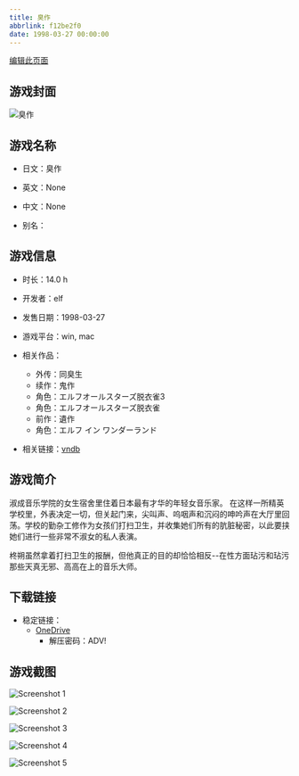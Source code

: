 ```yaml
---
title: 臭作
abbrlink: f12be2f0
date: 1998-03-27 00:00:00
---
```

[编辑此页面](https://github.com/ACG-3/ADV3-source/blob/main/source/_posts/games/%E8%87%AD%E4%BD%9C.md)

## 游戏封面

![臭作](https://pan.timero.xyz/onedrive/img_lib_001/%E8%87%AD%E4%BD%9C_cover.avif)


## 游戏名称

- 日文：臭作
- 英文：None
- 中文：None

- 别名：


## 游戏信息

- 时长：14.0 h
- 开发者：elf
- 发售日期：1998-03-27
- 游戏平台：win, mac
- 相关作品：
   - 外传：同臭生
   - 续作：鬼作
   - 角色：エルフオールスターズ脱衣雀3
   - 角色：エルフオールスターズ脱衣雀
   - 前作：遺作
   - 角色：エルフ イン ワンダーランド

- 相关链接：[vndb](https://vndb.org/v1130)


## 游戏简介

淑成音乐学院的女生宿舍里住着日本最有才华的年轻女音乐家。
在这样一所精英学校里，外表决定一切，但关起门来，尖叫声、呜咽声和沉闷的呻吟声在大厅里回荡。学校的勤杂工修作为女孩们打扫卫生，并收集她们所有的肮脏秘密，以此要挟她们进行一些非常不淑女的私人表演。

柊朔虽然拿着打扫卫生的报酬，但他真正的目的却恰恰相反--在性方面玷污和玷污那些天真无邪、高高在上的音乐大师。




## 下载链接

- 稳定链接：
    - [OneDrive](https://pan.timero.xyz/onedrive/adv_lib_001/%E8%87%AD%E4%BD%9C)
        - 解压密码：ADV!



## 游戏截图


![Screenshot 1](https://pan.timero.xyz/onedrive/img_lib_001/%E8%87%AD%E4%BD%9C_Screenshot_1.avif)

![Screenshot 2](https://pan.timero.xyz/onedrive/img_lib_001/%E8%87%AD%E4%BD%9C_Screenshot_2.avif)

![Screenshot 3](https://pan.timero.xyz/onedrive/img_lib_001/%E8%87%AD%E4%BD%9C_Screenshot_3.avif)

![Screenshot 4](https://pan.timero.xyz/onedrive/img_lib_001/%E8%87%AD%E4%BD%9C_Screenshot_4.avif)

![Screenshot 5](https://pan.timero.xyz/onedrive/img_lib_001/%E8%87%AD%E4%BD%9C_Screenshot_5.avif)

